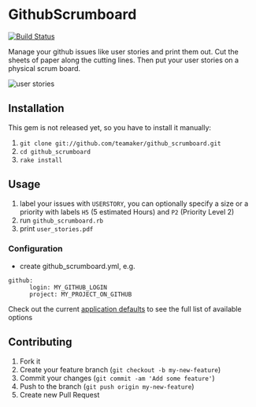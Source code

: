 # GithubScrumboard
[![Build Status](https://travis-ci.org/teamaker/github_scrumboard.png)](https://travis-ci.org/teamaker/github_scrumboard)

Manage your github issues like user stories and print them out. Cut the sheets of paper along the cutting lines. Then put your user stories on a physical scrum board.

![user stories](https://raw.github.com/teamaker/github_scrumboard/master/user_stories.png)


## Installation

This gem is not released yet, so you have to install it manually:

1. ```git clone git://github.com/teamaker/github_scrumboard.git```
2. ```cd github_scrumboard```
3. ```rake install```

<!--Add this line to your application's Gemfile:-->

<!--    gem 'github_scrumboard'-->

<!--And then execute:-->

<!--    $ bundle-->

<!--Or install it yourself as:-->

<!--    $ gem install github_scrumboard-->

## Usage
1. label your issues with ```USERSTORY```, you can optionally specify a size or a priority with labels ```H5``` (5 estimated Hours) and ```P2``` (Priority Level 2)
2. run ```github_scrumboard.rb```
3. print ```user_stories.pdf```

### Configuration
* create github_scrumboard.yml, e.g.
<pre><code>github:
      login: MY_GITHUB_LOGIN
      project: MY_PROJECT_ON_GITHUB
</code></pre>

Check out the current [application defaults](lib/github_scrumboard/defaults.yml) to see the full list of available options
## Contributing

1. Fork it
2. Create your feature branch (`git checkout -b my-new-feature`)
3. Commit your changes (`git commit -am 'Add some feature'`)
4. Push to the branch (`git push origin my-new-feature`)
5. Create new Pull Request
